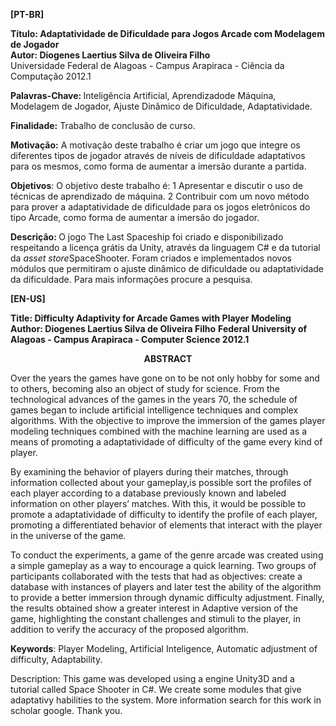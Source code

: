 <b>[PT-BR]</b>

<b>Título: Adaptatividade de Dificuldade para Jogos Arcade com Modelagem de Jogador</b><br>
<b>Autor: Diogenes Laertius Silva de Oliveira Filho</b>
<br>
Universidade Federal de Alagoas - Campus Arapiraca - Ciência da Computação 2012.1

<b> Palavras-Chave: </b>Inteligência Artificial, Aprendizadode Máquina, Modelagem de Jogador, Ajuste Dinâmico de Dificuldade, Adaptatividade.

<b>Finalidade:</b> Trabalho de conclusão de curso.

<b>Motivação:</b> A motivação deste trabalho é criar um jogo que integre os diferentes tipos de jogador através de níveis de dificuldade adaptativos para os mesmos, como forma de aumentar a imersão durante a partida.

<b>Objetivos</b>: O objetivo deste trabalho é:
  1 Apresentar e discutir o uso de técnicas de aprendizado de máquina.
  2 Contribuir com um novo método para prover a adaptatividade de dificuldade para os jogos eletrônicos do tipo Arcade, como forma de aumentar a imersão do jogador.
  
<b>Descrição: </b> O jogo The Last Spaceship foi criado e disponibilizado respeitando a licença grátis da Unity, através da linguagem C# e da tutorial da <i>asset store</i>SpaceShooter.
Foram criados e implementados novos módulos que permitiram o ajuste dinâmico de dificuldade ou adaptatividade da dificuldade. Para mais informações procure a pesquisa.

<b>[EN-US]</b>

<b>Title: Difficulty Adaptivity for Arcade Games with Player Modeling</b>
<b>Author: Diogenes Laertius Silva de Oliveira Filho</b>
<b> Federal University of Alagoas - Campus Arapiraca - Computer Science 2012.1 </b>

<center><b>ABSTRACT</b></center>
<p>Over the years the games have gone on to be not only hobby for some and to others, becoming also an object of study for science. From the technological advances of the games in the years 70, the schedule of games began to include artificial intelligence techniques and complex algorithms. With the objective to improve the immersion of the games player modeling techniques combined with the machine learning are used as a means of promoting a adaptatividade of difficulty of the game every kind of player.</p>

<p>By examining the behavior of players during their matches, through information collected about your gameplay,is possible sort the profiles of each player according to a database previously known and labeled information on other players’ matches. With this, it would be possible to promote a adaptatividade of difficulty to identify the profile of each player, promoting a differentiated behavior of elements that interact with the player in the universe of the game.</p>

<p>To conduct the experiments, a game of the genre arcade was created using a simple gameplay as a way to encourage a quick learning. Two groups of participants collaborated with the tests that had as objectives: create a database with instances of players and later test the ability of the algorithm to provide a better immersion through dynamic difficulty adjustment. Finally, the results obtained show a greater interest in Adaptive version of the game, highlighting the constant challenges and stimuli to the player, in addition to verify the accuracy of the proposed algorithm.</p>

<b>Keywords</b>: Player Modeling, Artificial Inteligence, Automatic adjustment of difficulty, Adaptability.

Description: This game was developed using a engine Unity3D and a tutorial called Space Shooter in C#. We create some modules that give adaptativy habilities to the system. More information search for this work in scholar google. Thank you.
